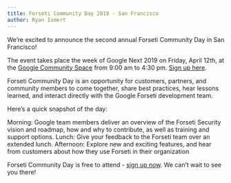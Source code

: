 ```yaml
---
title: Forseti Community Day 2019 - San Francisco
author: Ryan Ismert
---
```

We’re excited to announce the second annual Forseti Community Day in San Francisco! 

The event takes place the week of Google Next 2019 on Friday, April 12th, at the [Google Community Space](https://www.google.com/maps/place/Google+Community+Space/@37.7924314,-122.3917533,15z/data=!4m5!3m4!1s0x0:0xe802861c91d9ec20!8m2!3d37.7924314!4d-122.3917533) from 9:00 am to 4:30 pm. [Sign up here](https://docs.google.com/forms/d/e/1FAIpQLSc2QVryJI9HQ2K0nzrbt-dDMCi83UmYYAnVNl9Y_ZUDzZ5EAQ/viewform).

Forseti Community Day is an opportunity for customers, partners, and community members to come together, share best practices, hear lessons learned, and interact directly with the Google Forseti development team.

Here’s a quick snapshot of the day:

Morning: Google team members deliver an overview of the Forseti Security vision and roadmap, how and why to contribute, as well as training and support options. 
Lunch: Give your feedback to the Forseti team over an extended lunch.
Afternoon: Explore new and exciting features, and hear from customers about how they use Forseti in their organization

Forseti Community Day is free to attend - [sign up now](https://docs.google.com/forms/d/e/1FAIpQLSc2QVryJI9HQ2K0nzrbt-dDMCi83UmYYAnVNl9Y_ZUDzZ5EAQ/viewform). We can’t wait to see you there! 
